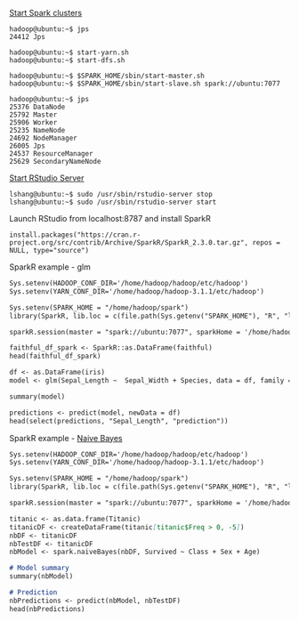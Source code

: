 [Start Spark clusters](https://github.com/lshang0311/ds-spark-hadoop/blob/master/spark/spark_clusters.md)
```commandline
hadoop@ubuntu:~$ jps
24412 Jps

hadoop@ubuntu:~$ start-yarn.sh
hadoop@ubuntu:~$ start-dfs.sh

hadoop@ubuntu:~$ $SPARK_HOME/sbin/start-master.sh 
hadoop@ubuntu:~$ $SPARK_HOME/sbin/start-slave.sh spark://ubuntu:7077

hadoop@ubuntu:~$ jps
25376 DataNode
25792 Master
25906 Worker
25235 NameNode
24692 NodeManager
26005 Jps
24537 ResourceManager
25629 SecondaryNameNode
```

[Start RStudio Server](https://github.com/lshang0311/ds-spark-hadoop/blob/master/spark/install_sparklyr_on_ubuntu.md)
```commandline
lshang@ubuntu:~$ sudo /usr/sbin/rstudio-server stop
lshang@ubuntu:~$ sudo /usr/sbin/rstudio-server start
```

Launch RStudio from localhost:8787 and  install SparkR
```buildoutcfg
install.packages("https://cran.r-project.org/src/contrib/Archive/SparkR/SparkR_2.3.0.tar.gz", repos = NULL, type="source")
```

SparkR example - glm 
```markdown
Sys.setenv(HADOOP_CONF_DIR='/home/hadoop/hadoop/etc/hadoop')
Sys.setenv(YARN_CONF_DIR='/home/hadoop/hadoop-3.1.1/etc/hadoop')

Sys.setenv(SPARK_HOME = "/home/hadoop/spark")
library(SparkR, lib.loc = c(file.path(Sys.getenv("SPARK_HOME"), "R", "lib")))

sparkR.session(master = "spark://ubuntu:7077", sparkHome = '/home/hadoop/spark', enableHiveSupport = FALSE)

faithful_df_spark <- SparkR::as.DataFrame(faithful)
head(faithful_df_spark)

df <- as.DataFrame(iris)
model <- glm(Sepal_Length ~  Sepal_Width + Species, data = df, family = "gaussian")

summary(model)

predictions <- predict(model, newData = df)
head(select(predictions, "Sepal_Length", "prediction"))
```

SparkR example - [Naive Bayes](https://spark.apache.org/docs/latest/ml-classification-regression.html#naive-bayes)
```markdown
Sys.setenv(HADOOP_CONF_DIR='/home/hadoop/hadoop/etc/hadoop')
Sys.setenv(YARN_CONF_DIR='/home/hadoop/hadoop-3.1.1/etc/hadoop')

Sys.setenv(SPARK_HOME = "/home/hadoop/spark")
library(SparkR, lib.loc = c(file.path(Sys.getenv("SPARK_HOME"), "R", "lib")))

sparkR.session(master = "spark://ubuntu:7077", sparkHome = '/home/hadoop/spark', enableHiveSupport = FALSE)

titanic <- as.data.frame(Titanic)
titanicDF <- createDataFrame(titanic[titanic$Freq > 0, -5])
nbDF <- titanicDF
nbTestDF <- titanicDF
nbModel <- spark.naiveBayes(nbDF, Survived ~ Class + Sex + Age)

# Model summary
summary(nbModel)

# Prediction
nbPredictions <- predict(nbModel, nbTestDF)
head(nbPredictions)
```

